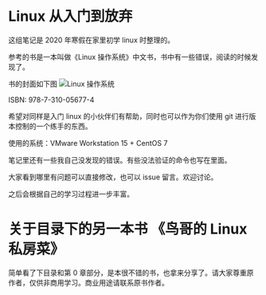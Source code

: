 # Linux 从入门到放弃

这组笔记是 2020 年寒假在家里初学 linux 时整理的。

参考的书是一本叫做《Linux 操作系统》中文书，书中有一些错误，阅读的时候发现了。

书的封面如下图
![Linux 操作系统](F:\lessons\linux\Linux操作系统封面.jpg)

ISBN: 978-7-310-05677-4

希望对同样是入门 linux 的小伙伴们有帮助，同时也可以作为你们使用 git 进行版本控制的一个练手的东西。

使用的系统：VMware Workstation 15 + CentOS 7 

笔记里还有一些我自己没发现的错误。有些没法验证的命令也写在里面。

大家看到哪里有问题可以直接修改，也可以 issue 留言。欢迎讨论。

之后会根据自己的学习过程进一步丰富。

# 关于目录下的另一本书 《鸟哥的 Linux 私房菜》

简单看了下目录和第 0 章部分，是本很不错的书，也拿来分享了。请大家尊重原作者，仅供非商用学习。商业用途请联系原书作者。